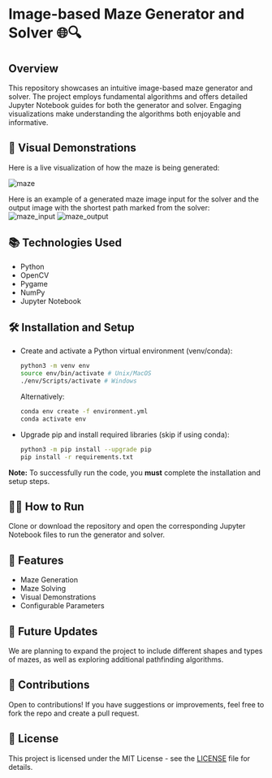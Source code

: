 # Image-based Maze Generator and Solver 🌐🔍

## Overview
This repository showcases an intuitive image-based maze generator and solver. The project employs fundamental algorithms and offers detailed Jupyter Notebook guides for both the generator and solver. Engaging visualizations make understanding the algorithms both enjoyable and informative.

## 📸 Visual Demonstrations
Here is a live visualization of how the maze is being generated: 
<br>

![maze](https://github.com/zijie-cai/Image-based-Maze-Generator-and-Solver/assets/74931355/f71ae74c-dfc3-4561-9910-cb3e7e362659)

Here is an example of a generated maze image input for the solver and the output image with the shortest path marked from the solver:
<br>
![maze_input](https://github.com/zijie-cai/Image-based-Maze-Generator-and-Solver/assets/74931355/116af2c3-e94d-4475-a518-c993ebe75bd8)
![maze_output](https://github.com/zijie-cai/Image-based-Maze-Generator-and-Solver/assets/74931355/5c766d0d-7ed3-486a-bb1c-e3f5871853f1)

## 📚 Technologies Used
- Python
- OpenCV
- Pygame
- NumPy
- Jupyter Notebook

## 🛠 Installation and Setup
- Create and activate a Python virtual environment (venv/conda):
    ```bash
    python3 -m venv env 
    source env/bin/activate # Unix/MacOS
    ./env/Scripts/activate # Windows
    ```
    Alternatively: 
    ```bash
    conda env create -f environment.yml
    conda activate env
    ```

- Upgrade pip and install required libraries (skip if using conda):
    ```bash
    python3 -m pip install --upgrade pip
    pip install -r requirements.txt
    ```

**Note:** To successfully run the code, you **must** complete the installation and setup steps.

## 🏃‍♂️ How to Run
Clone or download the repository and open the corresponding Jupyter Notebook files to run the generator and solver.

## 🌟 Features
- Maze Generation
- Maze Solving
- Visual Demonstrations
- Configurable Parameters

## 🚀 Future Updates
We are planning to expand the project to include different shapes and types of mazes, as well as exploring additional pathfinding algorithms.

## 👏 Contributions
Open to contributions! If you have suggestions or improvements, feel free to fork the repo and create a pull request.

## 📜 License
This project is licensed under the MIT License - see the [LICENSE](LICENSE) file for details.
